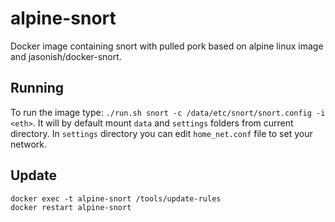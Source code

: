 # alpine-snort
Docker image containing snort with pulled pork based on alpine linux image and jasonish/docker-snort.

## Running
To run the image type: `./run.sh snort -c /data/etc/snort/snort.config -i <eth>`. It will by default mount `data` and `settings` folders from current directory. In `settings` directory you can edit `home_net.conf` file to set your network.

## Update

    docker exec -t alpine-snort /tools/update-rules
    docker restart alpine-snort
